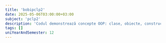 ```yaml
---
title: 'bobipclp2'
date: 2025-05-06T03:00:00+03:00
subject: 'pclp2'
description: 'Codul demonstrează concepte OOP: clase, obiecte, constructori (implicit, parametrizat, copiere), destructori și clase prietene. `Cerc` accesează membri privați din `Dreptunghi` prin relația de prietenie.'
tags: []
uniYearAndSemester: 12
---
```


